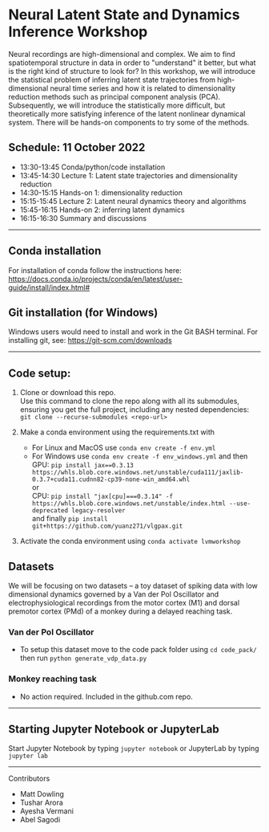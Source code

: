 # Neural Latent State and Dynamics Inference Workshop

Neural recordings are high-dimensional and complex.
 We aim to find spatiotemporal structure in data in order to "understand" it better, but what is the right kind of structure to look for?
In this workshop, we will introduce the statistical problem of inferring latent state trajectories from high-dimensional neural time series and how it is related to dimensionality reduction methods such as principal component analysis (PCA).
Subsequently, we will introduce the statistically more difficult, but theoretically more satisfying inference of the latent nonlinear dynamical system.
There will be hands-on components to try some of the methods.

## Schedule: 11 October 2022

 - 13:30-13:45 Conda/python/code installation
 - 13:45-14:30 Lecture 1: Latent state trajectories and dimensionality reduction
 - 14:30-15:15 Hands-on 1: dimensionality reduction
 - 15:15-15:45 Lecture 2: Latent neural dynamics theory and algorithms
 - 15:45-16:15 Hands-on 2: inferring latent dynamics
 - 16:15-16:30 Summary and discussions

---
## Conda installation

For installation of conda follow the instructions here: https://docs.conda.io/projects/conda/en/latest/user-guide/install/index.html#

## Git installation (for Windows)

Windows users would need to install and work in the Git BASH terminal.
For installing git, see: https://git-scm.com/downloads

---
## Code setup:

1. Clone or download this repo.\
   Use this command to clone the repo along with all its submodules, ensuring you get the full project, including any nested dependencies:
   `git clone --recurse-submodules <repo-url>`

1. Make a conda environment using the requirements.txt with 
    - For Linux and MacOS use   `conda env create -f env.yml`
    - For Windows use `conda env create -f env_windows.yml` and then \
        GPU: `pip install jax==0.3.13 https://whls.blob.core.windows.net/unstable/cuda111/jaxlib-0.3.7+cuda11.cudnn82-cp39-none-win_amd64.whl` \
        or \
        CPU: `pip install "jax[cpu]===0.3.14" -f https://whls.blob.core.windows.net/unstable/index.html --use-deprecated legacy-resolver` \
        and finally
        `pip install git+https://github.com/yuanz271/vlgpax.git`

1. Activate the conda environment using `conda activate lvmworkshop`

## Datasets

We will be focusing on two datasets – a toy dataset of spiking data with low dimensional dynamics governed by
a Van der Pol Oscillator and electrophysiological recordings from the motor cortex (M1) and dorsal premotor cortex (PMd)
of a monkey during a delayed reaching task.

### Van der Pol Oscillator

  - To setup this dataset move to the code pack folder using `cd code_pack/` then run `python generate_vdp_data.py`

### Monkey reaching task

  - No action required. Included in the github.com repo.

---
## Starting Jupyter Notebook or JupyterLab
Start Jupyter Notebook by typing `jupyter notebook`
or JupyterLab by typing `jupyter lab`


---
Contributors

 - Matt Dowling
 - Tushar Arora
 - Ayesha Vermani
 - Abel Sagodi
